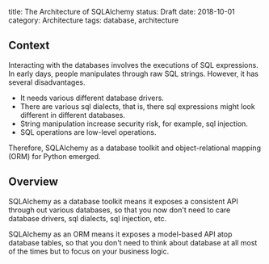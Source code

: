 title: The Architecture of SQLAlchemy
status: Draft
date: 2018-10-01
category: Architecture
tags: database, architecture

## Context

Interacting with the databases involves the executions of SQL expressions. In early days, people manipulates through raw SQL strings. However, it has several disadvantages.

* It needs various different database drivers.
* There are various sql dialects, that is, there sql expressions might look different in different databases.
* String manipulation increase security risk, for example, sql injection.
* SQL operations are low-level operations.

Therefore, SQLAlchemy as a database toolkit and object-relational mapping (ORM) for Python emerged.

## Overview

SQLAlchemy as a database toolkit means it exposes a consistent API through out various databases, so that you now don't need to care database drivers, sql dialects, sql injection, etc.

SQLAlchemy as an ORM means it exposes a model-based API atop database tables, so that you don't need to think about database at all most of the times but to focus on your business logic.
